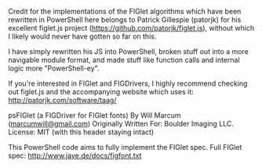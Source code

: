 Credit for the implementations of the FIGlet algorithms which
have been rewritten in PowerShell here belongs to Patrick Gillespie
(patorjk) for his excellent figlet.js project
(https://github.com/patorjk/figlet.js), without which I likely
would never have gotten so far on this.

I have simply rewritten his JS into PowerShell, broken stuff out
into a more navigable module format, and made stuff like function calls
and internal logic more "PowerShell-ey".

If you're interested in FIGlet and FIGDrivers, I highly recommend
checking out figlet.js and the accompanying website which uses it:
http://patorjk.com/software/taag/

psFIGlet (a FIGDriver for FIGlet fonts)
By Will Marcum (marcumwill@gmail.com)
Originally Written For: Boulder Imaging LLC.
License: MIT (with this header staying intact)

This PowerShell code aims to fully implement the FIGlet spec.
Full FIGlet spec: http://www.jave.de/docs/figfont.txt
